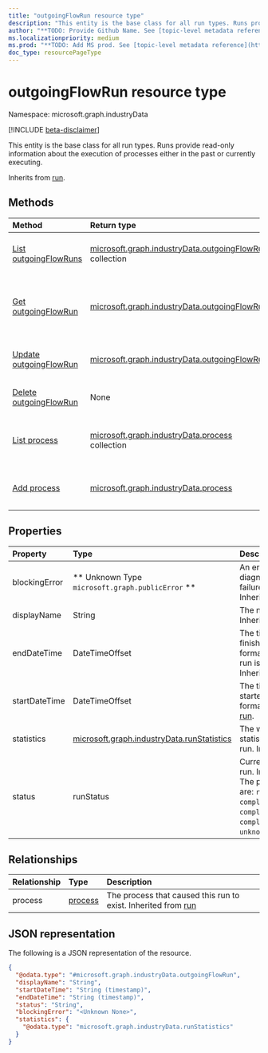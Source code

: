 ```yaml
---
title: "outgoingFlowRun resource type"
description: "This entity is the base class for all run types. Runs provide read-only information about the execution of processes either in the past or currently executing."
author: "**TODO: Provide Github Name. See [topic-level metadata reference](https://msgo.azurewebsites.net/add/document/guidelines/metadata.html#topic-level-metadata)**"
ms.localizationpriority: medium
ms.prod: "**TODO: Add MS prod. See [topic-level metadata reference](https://msgo.azurewebsites.net/add/document/guidelines/metadata.html#topic-level-metadata)**"
doc_type: resourcePageType
---
```


# outgoingFlowRun resource type

Namespace: microsoft.graph.industryData

[!INCLUDE [beta-disclaimer](../../includes/beta-disclaimer.md)]

This entity is the base class for all run types. Runs provide read-only information about the execution of processes either in the past or currently executing.


Inherits from [run](../resources/industrydata-run.md).

## Methods
|Method|Return type|Description|
|:---|:---|:---|
|[List outgoingFlowRuns](../api/industrydata-outgoingflowrun-list.md)|[microsoft.graph.industryData.outgoingFlowRun](../resources/industrydata-outgoingflowrun.md) collection|Get a list of the [outgoingFlowRun](../resources/industrydata-outgoingflowrun.md) objects and their properties.|
|[Get outgoingFlowRun](../api/industrydata-outgoingflowrun-get.md)|[microsoft.graph.industryData.outgoingFlowRun](../resources/industrydata-outgoingflowrun.md)|Read the properties and relationships of an [outgoingFlowRun](../resources/industrydata-outgoingflowrun.md) object.|
|[Update outgoingFlowRun](../api/industrydata-outgoingflowrun-update.md)|[microsoft.graph.industryData.outgoingFlowRun](../resources/industrydata-outgoingflowrun.md)|Update the properties of an [outgoingFlowRun](../resources/industrydata-outgoingflowrun.md) object.|
|[Delete outgoingFlowRun](../api/industrydata-outgoingflowrun-delete.md)|None|Deletes an [outgoingFlowRun](../resources/industrydata-outgoingflowrun.md) object.|
|[List process](../api/industrydata-outgoingflowrun-list-process.md)|[microsoft.graph.industryData.process](../resources/industrydata-process.md) collection|Get the process resources from the process navigation property.|
|[Add process](../api/industrydata-outgoingflowrun-post-process.md)|[microsoft.graph.industryData.process](../resources/industrydata-process.md)|Add process by posting to the process collection.|

## Properties
|Property|Type|Description|
|:---|:---|:---|
|blockingError|** Unknown Type `microsoft.graph.publicError` **|An error object to diagnose critical failures in a run. Inherited from [run](../resources/industrydata-run.md).|
|displayName|String|The name of the run. Inherited from [run](../resources/industrydata-run.md).|
|endDateTime|DateTimeOffset|The time the run finished in ISO 8601 format, or null if the run is still in-progress. Inherited from [run](../resources/industrydata-run.md).|
|startDateTime|DateTimeOffset|The time the run started in ISO 8601 format. Inherited from [run](../resources/industrydata-run.md).|
|statistics|[microsoft.graph.industryData.runStatistics](../resources/industrydata-runstatistics.md)|The weakly-typed statistics log from the run. Inherited from [run](../resources/industrydata-run.md).|
|status|runStatus|Current status of the run. Inherited from [run](../resources/industrydata-run.md). The possible values are: `running`, `failed`, `completed`, `completedWithErrors`, `completedWithWarnings`, `unknownFutureValue`.|

## Relationships
|Relationship|Type|Description|
|:---|:---|:---|
|process|[process](../resources/industrydata-process.md)|The process that caused this run to exist. Inherited from [run](../resources/run.md)|

## JSON representation
The following is a JSON representation of the resource.
<!-- {
  "blockType": "resource",
  "keyProperty": "id",
  "@odata.type": "microsoft.graph.industryData.outgoingFlowRun",
  "baseType": "microsoft.graph.industryData.run",
  "openType": false
}
-->
``` json
{
  "@odata.type": "#microsoft.graph.industryData.outgoingFlowRun",
  "displayName": "String",
  "startDateTime": "String (timestamp)",
  "endDateTime": "String (timestamp)",
  "status": "String",
  "blockingError": "<Unknown None>",
  "statistics": {
    "@odata.type": "microsoft.graph.industryData.runStatistics"
  }
}
```

